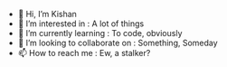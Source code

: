 - 👋 Hi, I’m Kishan
- 👀 I’m interested in : A lot of things
- 🌱 I’m currently learning : To code, obviously
- 💞️ I’m looking to collaborate on : Something, Someday
- 📫 How to reach me : Ew, a stalker?
